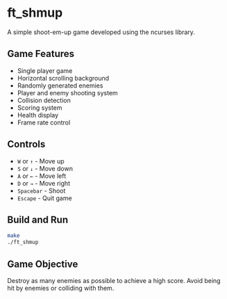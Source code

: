 # ft_shmup

A simple shoot-em-up game developed using the ncurses library.

## Game Features

- Single player game
- Horizontal scrolling background
- Randomly generated enemies
- Player and enemy shooting system
- Collision detection
- Scoring system
- Health display
- Frame rate control

## Controls

- `W` or `↑` - Move up
- `S` or `↓` - Move down
- `A` or `←` - Move left
- `D` or `→` - Move right
- `Spacebar` - Shoot
- `Escape` - Quit game

## Build and Run

```bash
make
./ft_shmup
```

## Game Objective

Destroy as many enemies as possible to achieve a high score. Avoid being hit by enemies or colliding with them.
